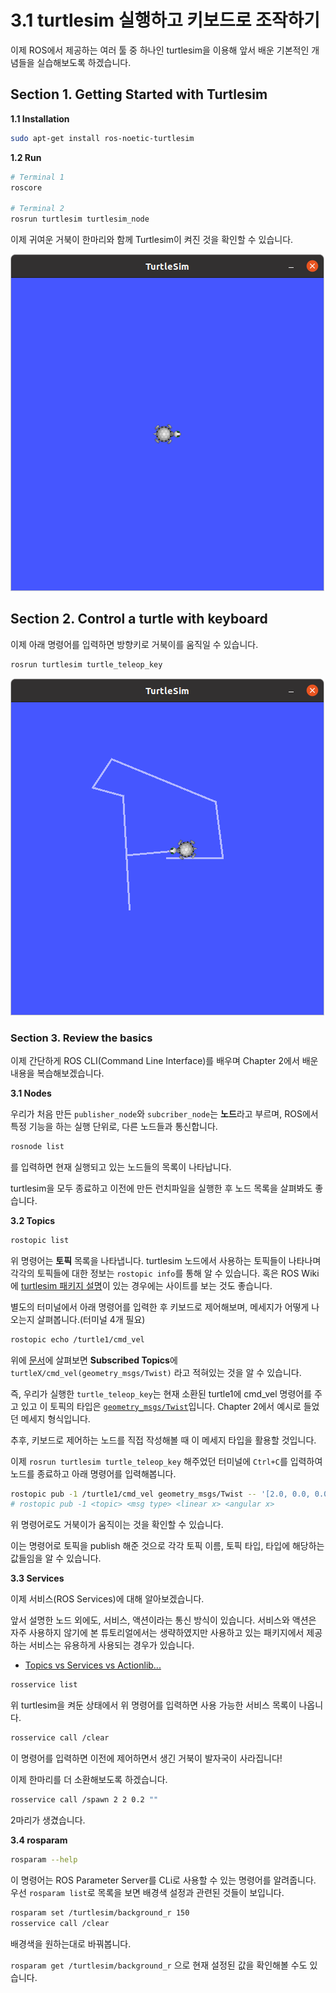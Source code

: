 # 3.1 turtlesim 실행하고 키보드로 조작하기

이제 ROS에서 제공하는 여러 툴 중 하나인 turtlesim을 이용해 앞서 배운 기본적인 개념들을 실습해보도록 하겠습니다.

## Section 1. Getting Started with Turtlesim

**1.1 Installation**

```bash
sudo apt-get install ros-noetic-turtlesim
```

**1.2 Run**

```bash
# Terminal 1
roscore

# Terminal 2
rosrun turtlesim turtlesim_node
```
이제 귀여운 거북이 한마리와 함께 Turtlesim이 켜진 것을 확인할 수 있습니다.

![turtlesim](../assets/turtlesim.png)

## Section 2. Control a turtle with keyboard

이제 아래 명령어를 입력하면 방향키로 거북이를 움직일 수 있습니다.

```bash
rosrun turtlesim turtle_teleop_key
```

![turtlesim_teleop](../assets/turtlesim_teleop.png)

### Section 3. Review the basics

이제 간단하게 ROS CLI(Command Line Interface)를 배우며 Chapter 2에서 배운 내용을 복습해보겠습니다.

**3.1 Nodes**

우리가 처음 만든 `publisher_node`와 `subcriber_node`는 **노드**라고 부르며, ROS에서 특정 기능을 하는 실행 단위로, 다른 노드들과 통신합니다.

```bash
rosnode list
```
를 입력하면 현재 실행되고 있는 노드들의 목록이 나타납니다.

turtlesim을 모두 종료하고 이전에 만든 런치파일을 실행한 후 노드 목록을 살펴봐도 좋습니다.

**3.2 Topics**

```bash
rostopic list
```
위 명령어는 **토픽** 목록을 나타냅니다. turtlesim 노드에서 사용하는 토픽들이 나타나며 각각의 토픽들에 대한 정보는 `rostopic info`를 통해 알 수 있습니다.
혹은 ROS Wiki에 [turtlesim 패키지 설명](http://wiki.ros.org/turtlesim)이 있는 경우에는 사이트를 보는 것도 좋습니다.

별도의 터미널에서 아래 명령어를 입력한 후 키보드로 제어해보며, 메세지가 어떻게 나오는지 살펴봅니다.(터미널 4개 필요)
```bash
rostopic echo /turtle1/cmd_vel
```

위에 [문서](http://wiki.ros.org/turtlesim)에 살펴보면 **Subscribed Topics**에 `turtleX/cmd_vel(geometry_msgs/Twist)` 라고 적혀있는 것을 알 수 있습니다.

즉, 우리가 실행한 `turtle_teleop_key`는 현재 소환된 turtle1에 cmd_vel 명령어를 주고 있고 이 토픽의 타입은 [`geometry_msgs/Twist`](http://docs.ros.org/en/api/geometry_msgs/html/msg/Twist.html)입니다. Chapter 2에서 예시로 들었던 메세지 형식입니다.

추후, 키보드로 제어하는 노드를 직접 작성해볼 때 이 메세지 타입을 활용할 것입니다.

이제 `rosrun turtlesim turtle_teleop_key` 해주었던 터미널에 `Ctrl+C`를 입력하여 노드를 종료하고 아래 명령어를 입력해봅니다.

```bash
rostopic pub -1 /turtle1/cmd_vel geometry_msgs/Twist -- '[2.0, 0.0, 0.0]' '[0.0, 0.0, 1.8]'
# rostopic pub -1 <topic> <msg type> <linear x> <angular x>
```
위 명령어로도 거북이가 움직이는 것을 확인할 수 있습니다.

이는 명령어로 토픽을 publish 해준 것으로 각각 토픽 이름, 토픽 타입, 타입에 해당하는 값들임을 알 수 있습니다.

**3.3 Services**

이제 서비스(ROS Services)에 대해 알아보겠습니다.

앞서 설명한 노드 외에도, 서비스, 액션이라는 통신 방식이 있습니다. 서비스와 액션은 자주 사용하지 않기에 본 튜토리얼에서는 생략하였지만 사용하고 있는 패키지에서 제공하는 서비스는 유용하게 사용되는 경우가 있습니다.

- [Topics vs Services vs Actionlib...](https://wiki.ros.org/ROS/Patterns/Communication#Communication_via_Topics_vs_Services_vs_X)

```bash
rosservice list
```
위 turtlesim을 켜둔 상태에서 위 명령어를 입력하면 사용 가능한 서비스 목록이 나옵니다.

```bash
rosservice call /clear
```
이 명령어를 입력하면 이전에 제어하면서 생긴 거북이 발자국이 사라집니다!

이제 한마리를 더 소환해보도록 하겠습니다.
```bash
rosservice call /spawn 2 2 0.2 ""
```
2마리가 생겼습니다.

**3.4 rosparam**
```bash
rosparam --help
```
이 명령어는 ROS Parameter Server를 CLi로 사용할 수 있는 명령어를 알려줍니다.
우선 `rosparam list`로 목록을 보면 배경색 설정과 관련된 것들이 보입니다.

```bash
rosparam set /turtlesim/background_r 150
rosservice call /clear
```
배경색을 원하는대로 바꿔봅니다.

`rosparam get /turtlesim/background_r` 으로 현재 설정된 값을 확인해볼 수도 있습니다.